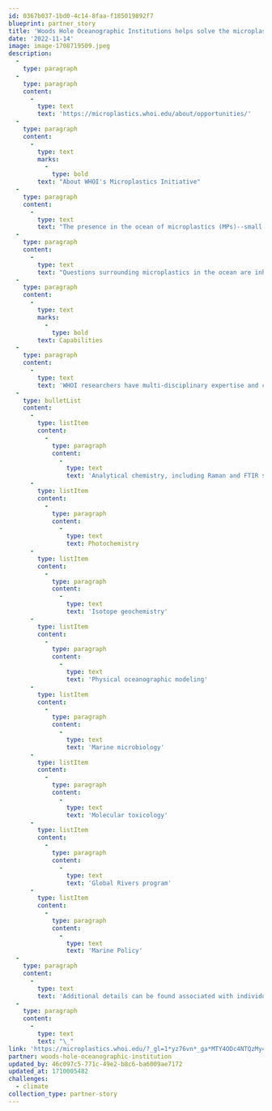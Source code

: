 ```yaml
---
id: 0367b037-1bd0-4c14-8faa-f185019892f7
blueprint: partner_story
title: 'Woods Hole Oceanographic Institutions helps solve the microplastics challenge'
date: '2022-11-14'
image: image-1708719509.jpeg
description:
  -
    type: paragraph
  -
    type: paragraph
    content:
      -
        type: text
        text: 'https://microplastics.whoi.edu/about/opportunities/'
  -
    type: paragraph
    content:
      -
        type: text
        marks:
          -
            type: bold
        text: "About WHOI's Microplastics Initiative"
  -
    type: paragraph
    content:
      -
        type: text
        text: "The presence in the ocean of microplastics (MPs)--small particles of plastic less than 5 mm in size--has emerged as a major cause for concern around the world. WHOI scientists\_first identified\_MPs in\_coastal\_and open ocean environments in the 1970s and subsequently contributed to seminal research on the presence of MPs in the North Atlantic subtropical gyre that was\_published in 2010. In 2017, WHOI launched a marine microplastics program, with goals that included 1) convening an\_international workshop\_to identify the key knowledge gaps and research questions concerning microplastic pollution in the ocean and 2) building a long-term, collaborative, interdisciplinary research program to address these questions and provide a better understanding of the MP problem and its possible solutions."
  -
    type: paragraph
    content:
      -
        type: text
        text: "Questions surrounding microplastics in the ocean are inherently complex and cross traditional disciplinary boundaries. As a result,\_WHOI researchers\_are working individually and collaboratively to conduct cross-disciplinary research to understand the fate and impacts of marine microplastics and their much smaller cousin, nanoplastics. The research is supported by\_partners and sponsors\_that include federal agencies, foundations, and individuals. WHOI scientists and engineers are also providing leadership in the microplastics research field by organizing\_events\_and giving\_presentations\_to a variety of audiences."
  -
    type: paragraph
    content:
      -
        type: text
        marks:
          -
            type: bold
        text: Capabilities
  -
    type: paragraph
    content:
      -
        type: text
        text: 'WHOI researchers have multi-disciplinary expertise and capabilities that are being applied to understand microplastics in the ocean:'
  -
    type: bulletList
    content:
      -
        type: listItem
        content:
          -
            type: paragraph
            content:
              -
                type: text
                text: 'Analytical chemistry, including Raman and FTIR spectroscopy and mass spectrometry'
      -
        type: listItem
        content:
          -
            type: paragraph
            content:
              -
                type: text
                text: Photochemistry
      -
        type: listItem
        content:
          -
            type: paragraph
            content:
              -
                type: text
                text: 'Isotope geochemistry'
      -
        type: listItem
        content:
          -
            type: paragraph
            content:
              -
                type: text
                text: 'Physical oceanographic modeling'
      -
        type: listItem
        content:
          -
            type: paragraph
            content:
              -
                type: text
                text: 'Marine microbiology'
      -
        type: listItem
        content:
          -
            type: paragraph
            content:
              -
                type: text
                text: 'Molecular toxicology'
      -
        type: listItem
        content:
          -
            type: paragraph
            content:
              -
                type: text
                text: 'Global Rivers program'
      -
        type: listItem
        content:
          -
            type: paragraph
            content:
              -
                type: text
                text: 'Marine Policy'
  -
    type: paragraph
    content:
      -
        type: text
        text: 'Additional details can be found associated with individual team members.'
  -
    type: paragraph
    content:
      -
        type: text
        text: "\_"
link: 'https://microplastics.whoi.edu/?_gl=1*yz76vn*_ga*MTY4ODc4NTQzMy4xNzA3MTY1OTUy*_ga_HLKFZX9JZK*MTcwODcxODk0MC41LjEuMTcwODcxOTI1MC4wLjAuMA..*_gcl_au*MTYxOTg5ODEwNS4xNzA3MTY1OTUy'
partner: woods-hole-oceanographic-institution
updated_by: 46c097c5-771c-49e2-b8c6-ba6009ae7172
updated_at: 1710005482
challenges:
  - climate
collection_type: partner-story
---
```

